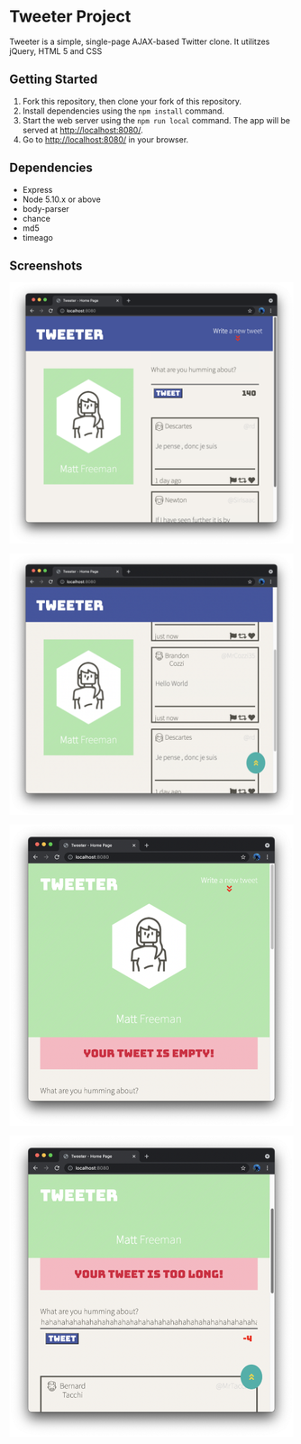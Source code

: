 # Tweeter Project

Tweeter is a simple, single-page AJAX-based Twitter clone.
It utilitzes jQuery, HTML 5 and CSS 


## Getting Started

1. Fork this repository, then clone your fork of this repository.
2. Install dependencies using the `npm install` command.
3. Start the web server using the `npm run local` command. The app will be served at <http://localhost:8080/>.
4. Go to <http://localhost:8080/> in your browser.

## Dependencies

- Express
- Node 5.10.x or above
- body-parser
- chance
- md5
- timeago

## Screenshots

!["Desktop View Main Screen"](https://raw.githubusercontent.com/Freem11/tweeter/master/docs/desktopBase.png)

!["Desktop View Scolled down to show extra features"](https://raw.githubusercontent.com/Freem11/tweeter/master/docs/desktopScroll.png)

!["Mobile View with Empty Tweet Warning"](https://raw.githubusercontent.com/Freem11/tweeter/master/docs/MobileEmpty.png)

!["Mobile View with Tweet too long Warning"](https://raw.githubusercontent.com/Freem11/tweeter/master/docs/MobileTooLong.png)